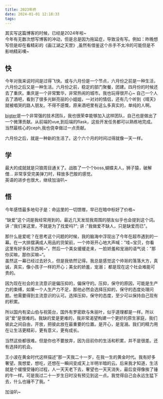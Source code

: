 ```yaml
---
title: 2023年终
date: 2024-01-01 12:18:33
tags:
---
```

其实写这篇博客的时候，已经是2024年啦~  
今年有无数次想写博客的冲动，但是总是因为拖延症，导致没有写。例如：昨晚想写但是却在看精彩的《画江湖之天罡》,虽然有借鉴这个杀手不太冷的可能但是不影响精彩噢~  
## 快
今年对我来说时间是过得飞快。或与六月份是一个节点，六月份之前是一种生活，六月份之后又是一种生活。六月份之前，稳定的部门聚餐，团建。四月份的时候还去了重庆。重庆是一个非常繁华，非常热闹的城市。我也玩得很开心~ 自己一个人去了酒吧，看到了很多光鲜亮丽的小姐姐，一对对的情侣，还有几个听到《晴天》就被唱哭的路人朋友。不得不感慨，原来酒吧里有这么多真实的，单纯的人啊。  

[bigter](https://zh.wikipedia.org/wiki/Bigtera)是一个非常强的技术团队，我也很荣幸能够加入这样团队，自己也是做出了一个微薄贡献。从前端的vue,到后端的flask，这些开发任务都可以熟练地完成。当然最核心的ceph,我也侥幸做过一点贡献。  

六月份之后，就是一种新的生活了。这个六个月的时间过得就像一天一样。

## 学
最大的成就就是只狼周目通关了。战胜了一个个boss,蝴蝶夫人，狮子猿，破解僧... 非常享受完美弹刀时，释放多巴胺的感觉。   
英语的进步也很大，继续加油叭~


## 悟
今年感悟最多地句子是：命运里的一切馈赠，早已在暗中标好了价格~

“缺爱”这个词是我经常用到的。最近几天发现我周围的朋友似乎也会提到这个词。讲 :"我们来这里，不就是为了找爱吗?"; 讲 :"我做爱不缺人，只是缺爱而已"。  

那什么是爱呢？在思考这个问题的时候，我的脑海中浮现出了今年在超市遇到的一幕。在一大排摆满成人用品的货架前，一个帅哥开心地大声喊：”哇\~宝贝，你看这里有好多好东西啊\~“，然后一个美女缓缓走来，一脸娇羞和宠溺的语气说：”那你买嘛，那你买嘛\~“。  
虽然这一幕已经过去好久，但是我依然记得。我总是感觉这个帅哥的落落大方，真诚，真实，像小孩子一样的开心；美女的娇羞，宠溺； 都是现在这个社会难能可贵的。  

因为现在社会的主流意识是偏压抑的，偏保守的。压抑，保守的原因，可能是生产力的束缚，如果一个人生产力不足，那他必然会选择压抑的，保守的态度处理问题。他需要得到主流意识的认可。选择压抑，保守的态度，至少可以保持自己现有的积累。  

所以国内有梁山伯与祝英台，国外有罗密欧与朱丽叶，似乎道理都是一样。所以说”爱“是很难的。我缺的爱是更难的，我非常渴望构建一个更好的原生家庭，我们彼此之间自由，开放，把彼此放在最重要的位置。是开心，是宠溺。我们的精力用在让生活更精彩，更有意义，更有成长。  

当然这些都很难。但是你也不要放弃，因为目前你的生活和积累，并不是很差。还有选择的机会。  

王小波在黄金时代这样描述”那一天我二十一岁，在我一生的黄金时代。我有好多奢望。我想爱，想吃，还想在一瞬间变成天上半明半暗的云。后来我才知道，生活就是个缓慢受锤的过程，人一天天老下去，奢望也一天天消失，最后变得像挨了锤的牛一样。可是我过二十一岁生日时没有预见到这一点。我觉得自己会永远生猛下去，什么也锤不了我。“  

加油叭~